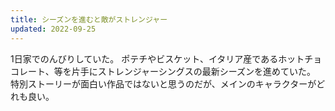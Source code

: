 ```yaml
---
title: シーズンを進むと敵がストレンジャー
updated: 2022-09-25
---
```


1日家でのんびりしていた。
ポテチやビスケット、イタリア産であるホットチョコレート、等を片手にストレンジャーシングスの最新シーズンを進めていた。
特別ストーリーが面白い作品ではないと思うのだが、メインのキャラクターがどれも良い。

